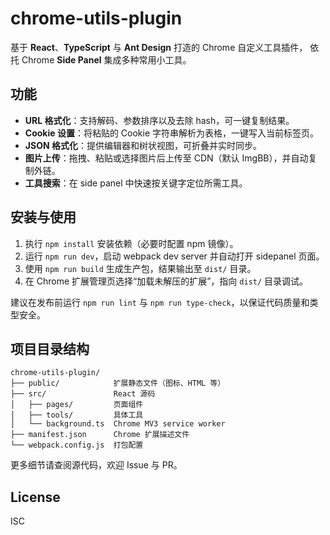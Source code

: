# chrome-utils-plugin

基于 **React**、**TypeScript** 与 **Ant Design** 打造的 Chrome 自定义工具插件，
依托 Chrome **Side Panel** 集成多种常用小工具。

## 功能

- **URL 格式化**：支持解码、参数排序以及去除 hash，可一键复制结果。
- **Cookie 设置**：将粘贴的 Cookie 字符串解析为表格，一键写入当前标签页。
- **JSON 格式化**：提供编辑器和树状视图，可折叠并实时同步。
- **图片上传**：拖拽、粘贴或选择图片后上传至 CDN（默认 ImgBB），并自动复制外链。
- **工具搜索**：在 side panel 中快速按关键字定位所需工具。

## 安装与使用

1. 执行 `npm install` 安装依赖（必要时配置 npm 镜像）。
2. 运行 `npm run dev`，启动 webpack dev server 并自动打开 sidepanel 页面。
3. 使用 `npm run build` 生成生产包，结果输出至 `dist/` 目录。
4. 在 Chrome 扩展管理页选择“加载未解压的扩展”，指向 `dist/` 目录调试。

建议在发布前运行 `npm run lint` 与 `npm run type-check`，以保证代码质量和类型安全。

## 项目目录结构

```
chrome-utils-plugin/
├── public/            扩展静态文件（图标、HTML 等）
├── src/               React 源码
│   ├── pages/         页面组件
│   ├── tools/         具体工具
│   └── background.ts  Chrome MV3 service worker
├── manifest.json      Chrome 扩展描述文件
└── webpack.config.js  打包配置
```

更多细节请查阅源代码，欢迎 Issue 与 PR。

## License

ISC

